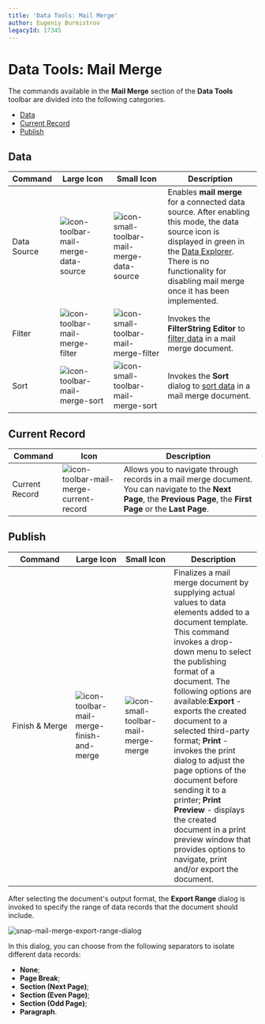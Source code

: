 ```yaml
---
title: 'Data Tools: Mail Merge'
author: Eugeniy Burmistrov
legacyId: 17345
---
```

# Data Tools: Mail Merge
The commands available in the **Mail Merge** section of the **Data Tools** toolbar are divided into the following categories.
* [Data](#data)
* [Current Record](#currentrecord)
* [Publish](#publish)

## <a name="data"/>Data
| Command | Large&nbsp;Icon | Small&nbsp;Icon | Description |
|---|---|---|---|
| Data Source | ![icon-toolbar-mail-merge-data-source](../../../../images/img22258.png) | ![icon-small-toolbar-mail-merge-data-source](../../../../images/img22253.png) | Enables **mail merge** for a connected data source. After enabling this mode, the data source icon is displayed in green in the [Data Explorer](../snap-application-elements/data-explorer.md). There is no functionality for disabling mail merge once it has been implemented. |
| Filter | ![icon-toolbar-mail-merge-filter](../../../../images/img22259.png) | ![icon-small-toolbar-mail-merge-filter](../../../../images/img22254.png) | Invokes the **FilterString Editor** to [filter data](../../connect-to-data/filter-data.md) in a mail merge document. |
| Sort | ![icon-toolbar-mail-merge-sort](../../../../images/img22261.png) | ![icon-small-toolbar-mail-merge-sort](../../../../images/img22256.png) | Invokes the **Sort** dialog to [sort data](../../connect-to-data/sort-data.md) in a mail merge document. |

## <a name="currentrecord"/>Current Record
| Command | Icon | Description |
|---|---|---|
| Current Record | ![icon-toolbar-mail-merge-current-record](../../../../images/img22257.png) | Allows you to navigate through records in a mail merge document. You can navigate to the **Next Page**, the **Previous Page**, the **First Page** or the **Last Page**. |

## <a name="publish"/>Publish
| Command | Large&nbsp;Icon | Small&nbsp;Icon | Description |
|---|---|---|---|
| Finish&nbsp;&amp;&nbsp;Merge | ![icon-toolbar-mail-merge-finish-and-merge](../../../../images/img22260.png) | ![icon-small-toolbar-mail-merge-merge](../../../../images/img22255.png) | Finalizes a mail merge document by supplying actual values to data elements added to a document template. This command invokes a drop-down menu to select the publishing format of a document. The following options are available:**Export** - exports the created document to a selected third-party format; **Print** - invokes the print dialog to adjust the page options of the document before sending it to a printer; **Print Preview** - displays the created document in a print preview window that provides options to navigate, print and/or export the document. |

After selecting the document's output format, the **Export Range** dialog is invoked to specify the range of data records that the document should include.

![snap-mail-merge-export-range-dialog](../../../../images/img22262.png)

In this dialog, you can choose from the following separators to isolate different data records:
* **None**;
* **Page Break**;
* **Section (Next Page)**;
* **Section (Even Page)**;
* **Section (Odd Page)**;
* **Paragraph**.